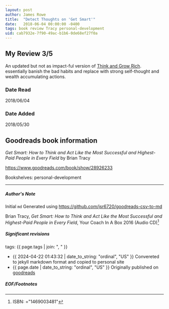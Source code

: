 ```yaml
---
layout: post
author: James Rowe
title:  "Detect Thoughts on 'Get Smart'"
date:   2018-06-04 00:00:00 -0400
tags: book review Tracy personal-development
uid: cab7932e-7f90-49ac-b1b6-0de68ef27f0a
---
```


<!-- highly dependent on how you personally use jekyll templates, and how you want this to show up -->
<!-- escape any jekyll keys with double brackets -->

## My Review 3/5

An updated but not as impact-ful version of [Think and Grow Rich](https://www.goodreads.com/book/show/30186948). essentially banish the bad habits and replace with strong self-thought and wealth accumulating actions.

### Date Read
2018/06/04

### Date Added
2018/05/30

## Goodreads book information

*Get Smart: How to Think and Act Like the Most Successful and Highest-Paid People in Every Field* by Brian Tracy

https://www.goodreads.com/book/show/28926233

Bookshelves: personal-development

---

##### Author's Note

Initial `md` Generated using https://github.com/jsr6720/goodreads-csv-to-md

Brian Tracy, *Get Smart: How to Think and Act Like the Most Successful and Highest-Paid People in Every Field*,  Your Coach In A Box 2016 (Audio CD)[^1]

##### Significant revisions

tags: {{ page.tags | join: ", " }} <!-- todo move this somewhere -->

- {{ 2024-04-22 01:43:32 | date_to_string: "ordinal", "US" }} Convereted to jekyll markdown format and copied to personal site
- {{ page.date | date_to_string: "ordinal", "US" }} Originally published on [goodreads](https://www.goodreads.com)

##### EOF/Footnotes

[^1]: ISBN: ="1469003481"